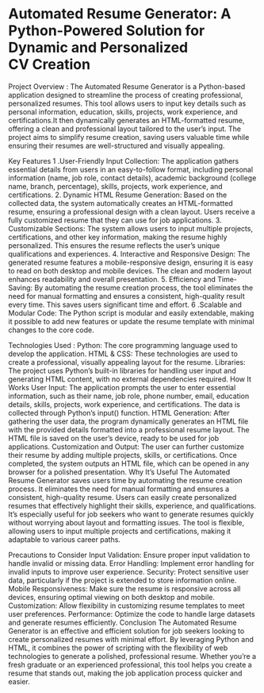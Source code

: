 # Automated Resume Generator: A Python-Powered Solution for Dynamic and Personalized CV Creation
Project Overview :
The Automated Resume Generator is a Python-based application designed to streamline the process of creating professional, personalized resumes. This tool allows users to input key details such as personal information, education, skills, projects, work experience, and certifications.It then dynamically generates an HTML-formatted resume, offering a clean and professional layout tailored to the user’s input. The project aims to simplify resume creation, saving users valuable time while ensuring their resumes are well-structured and visually appealing.

Key Features
1 .User-Friendly Input Collection: The application gathers essential details from users in an easy-to-follow format, including personal information (name, job role, contact details), academic background (college name, branch, percentage), skills, projects, work experience, and certifications.
2. Dynamic HTML Resume Generation: Based on the collected data, the system automatically creates an HTML-formatted resume, ensuring a professional design with a clean layout. Users receive a fully customized resume that they can use for job applications.
3. Customizable Sections: The system allows users to input multiple projects, certifications, and other key information, making the resume highly personalized. This ensures the resume reflects the user’s unique qualifications and experiences.
4. Interactive and Responsive Design: The generated resume features a mobile-responsive design, ensuring it is easy to read on both desktop and mobile devices. The clean and modern layout enhances readability and overall presentation.
5. Efficiency and Time-Saving: By automating the resume creation process, the tool eliminates the need for manual formatting and ensures a consistent, high-quality result every time. This saves users significant time and effort.
6 .Scalable and Modular Code: The Python script is modular and easily extendable, making it possible to add new features or update the resume template with minimal changes to the core code.

Technologies Used :
Python: The core programming language used to develop the application.
HTML & CSS: These technologies are used to create a professional, visually appealing layout for the resume.
Libraries: The project uses Python’s built-in libraries for handling user input and generating HTML content, with no external dependencies required.
How It Works
User Input: The application prompts the user to enter essential information, such as their name, job role, phone number, email, education details, skills, projects, work experience, and certifications. The data is collected through Python’s input() function.
HTML Generation: After gathering the user data, the program dynamically generates an HTML file with the provided details formatted into a professional resume layout. The HTML file is saved on the user’s device, ready to be used for job applications.
Customization and Output: The user can further customize their resume by adding multiple projects, skills, or certifications. Once completed, the system outputs an HTML file, which can be opened in any browser for a polished presentation.
Why It’s Useful
The Automated Resume Generator saves users time by automating the resume creation process. It eliminates the need for manual formatting and ensures a consistent, high-quality resume. Users can easily create personalized resumes that effectively highlight their skills, experience, and qualifications. It’s especially useful for job seekers who want to generate resumes quickly without worrying about layout and formatting issues. The tool is flexible, allowing users to input multiple projects and certifications, making it adaptable to various career paths.

Precautions to Consider
Input Validation: Ensure proper input validation to handle invalid or missing data.
Error Handling: Implement error handling for invalid inputs to improve user experience.
Security: Protect sensitive user data, particularly if the project is extended to store information online.
Mobile Responsiveness: Make sure the resume is responsive across all devices, ensuring optimal viewing on both desktop and mobile.
Customization: Allow flexibility in customizing resume templates to meet user preferences.
Performance: Optimize the code to handle large datasets and generate resumes efficiently.
Conclusion
The Automated Resume Generator is an effective and efficient solution for job seekers looking to create personalized resumes with minimal effort. By leveraging Python and HTML, it combines the power of scripting with the flexibility of web technologies to generate a polished, professional resume. Whether you’re a fresh graduate or an experienced professional, this tool helps you create a resume that stands out, making the job application process quicker and easier.
